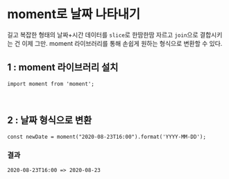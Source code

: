 # moment로 날짜 나타내기

길고 복잡한 형태의 날짜+시간 데이터를 `slice`로 한땀한땀 자르고 `join`으로 결합시키는 건 이제 그만. moment 라이브러리를 통해 손쉽게 원하는 형식으로 변환할 수 있다.

## 1 : moment 라이브러리 설치

`import moment from 'moment';`

<br />

## 2 : 날짜 형식으로 변환

`const newDate = moment("2020-08-23T16:00").format('YYYY-MM-DD');`

### 결과

`2020-08-23T16:00 => 2020-08-23`
